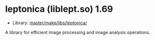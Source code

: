 # leptonica (liblept.so) 1.69
 - Library: [master/make/libs/leptonica/](https://github.com/Freetz-NG/freetz-ng/tree/master/make/libs/leptonica/)

A library for efficient image processing and image analysis operations.
